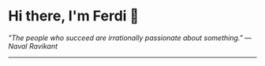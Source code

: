 <h1>Hi there, I'm Ferdi 👋</h1>

<p><em>
  "The people who succeed are irrationally passionate about something." — Naval Ravikant
</em></p>

---
